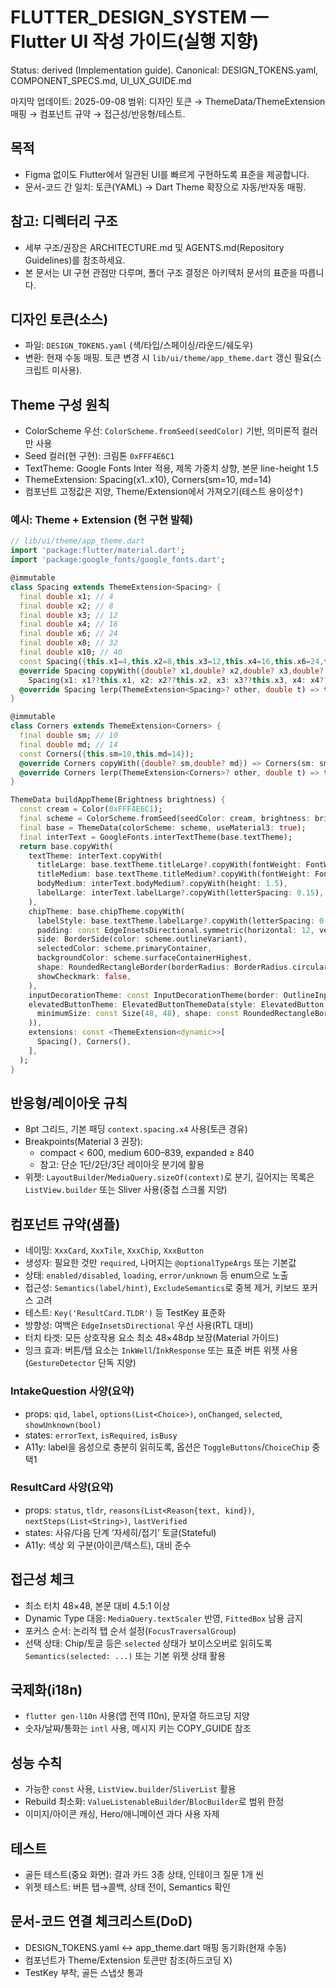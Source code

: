 # FLUTTER_DESIGN_SYSTEM — Flutter UI 작성 가이드(실행 지향)
Status: derived (Implementation guide). Canonical: DESIGN_TOKENS.yaml, COMPONENT_SPECS.md, UI_UX_GUIDE.md

마지막 업데이트: 2025-09-08
범위: 디자인 토큰 → ThemeData/ThemeExtension 매핑 → 컴포넌트 규약 → 접근성/반응형/테스트.

## 목적
- Figma 없이도 Flutter에서 일관된 UI를 빠르게 구현하도록 표준을 제공합니다.
- 문서-코드 간 일치: 토큰(YAML) → Dart Theme 확장으로 자동/반자동 매핑.

## 참고: 디렉터리 구조
- 세부 구조/권장은 ARCHITECTURE.md 및 AGENTS.md(Repository Guidelines)를 참조하세요.
- 본 문서는 UI 구현 관점만 다루며, 폴더 구조 결정은 아키텍처 문서의 표준을 따릅니다.

## 디자인 토큰(소스)
- 파일: `DESIGN_TOKENS.yaml` (색/타입/스페이싱/라운드/쉐도우)
- 변환: 현재 수동 매핑. 토큰 변경 시 `lib/ui/theme/app_theme.dart` 갱신 필요(스크립트 미사용).

## Theme 구성 원칙
- ColorScheme 우선: `ColorScheme.fromSeed(seedColor)` 기반, 의미론적 컬러만 사용
- Seed 컬러(현 구현): 크림톤 `0xFFF4E6C1`
- TextTheme: Google Fonts Inter 적용, 제목 가중치 상향, 본문 line-height 1.5
- ThemeExtension: Spacing(x1..x10), Corners(sm=10, md=14)
- 컴포넌트 고정값은 지양, Theme/Extension에서 가져오기(테스트 용이성↑)

### 예시: Theme + Extension (현 구현 발췌)
```dart
// lib/ui/theme/app_theme.dart
import 'package:flutter/material.dart';
import 'package:google_fonts/google_fonts.dart';

@immutable
class Spacing extends ThemeExtension<Spacing> {
  final double x1; // 4
  final double x2; // 8
  final double x3; // 12
  final double x4; // 16
  final double x6; // 24
  final double x8; // 32
  final double x10; // 40
  const Spacing({this.x1=4,this.x2=8,this.x3=12,this.x4=16,this.x6=24,this.x8=32,this.x10=40});
  @override Spacing copyWith({double? x1,double? x2,double? x3,double? x4,double? x6,double? x8,double? x10}) =>
    Spacing(x1: x1??this.x1, x2: x2??this.x2, x3: x3??this.x3, x4: x4??this.x4, x6: x6??this.x6, x8: x8??this.x8, x10: x10??this.x10);
  @override Spacing lerp(ThemeExtension<Spacing>? other, double t) => this;
}

@immutable
class Corners extends ThemeExtension<Corners> {
  final double sm; // 10
  final double md; // 14
  const Corners({this.sm=10,this.md=14});
  @override Corners copyWith({double? sm,double? md}) => Corners(sm: sm??this.sm, md: md??this.md);
  @override Corners lerp(ThemeExtension<Corners>? other, double t) => this;
}

ThemeData buildAppTheme(Brightness brightness) {
  const cream = Color(0xFFF4E6C1);
  final scheme = ColorScheme.fromSeed(seedColor: cream, brightness: brightness);
  final base = ThemeData(colorScheme: scheme, useMaterial3: true);
  final interText = GoogleFonts.interTextTheme(base.textTheme);
  return base.copyWith(
    textTheme: interText.copyWith(
      titleLarge: base.textTheme.titleLarge?.copyWith(fontWeight: FontWeight.w700),
      titleMedium: base.textTheme.titleMedium?.copyWith(fontWeight: FontWeight.w600),
      bodyMedium: interText.bodyMedium?.copyWith(height: 1.5),
      labelLarge: interText.labelLarge?.copyWith(letterSpacing: 0.15),
    ),
    chipTheme: base.chipTheme.copyWith(
      labelStyle: base.textTheme.labelLarge?.copyWith(letterSpacing: 0.1),
      padding: const EdgeInsetsDirectional.symmetric(horizontal: 12, vertical: 8),
      side: BorderSide(color: scheme.outlineVariant),
      selectedColor: scheme.primaryContainer,
      backgroundColor: scheme.surfaceContainerHighest,
      shape: RoundedRectangleBorder(borderRadius: BorderRadius.circular(12)),
      showCheckmark: false,
    ),
    inputDecorationTheme: const InputDecorationTheme(border: OutlineInputBorder()),
    elevatedButtonTheme: ElevatedButtonThemeData(style: ElevatedButton.styleFrom(
      minimumSize: const Size(48, 48), shape: const RoundedRectangleBorder(borderRadius: BorderRadius.all(Radius.circular(12))),
    )),
    extensions: const <ThemeExtension<dynamic>>[
      Spacing(), Corners(),
    ],
  );
}
```

## 반응형/레이아웃 규칙
- 8pt 그리드, 기본 패딩 `context.spacing.x4` 사용(토큰 경유)
- Breakpoints(Material 3 권장):
  - compact < 600, medium 600–839, expanded ≥ 840
  - 참고: 단순 1단/2단/3단 레이아웃 분기에 활용
- 위젯: `LayoutBuilder`/`MediaQuery.sizeOf(context)`로 분기, 길어지는 목록은 `ListView.builder` 또는 Sliver 사용(중첩 스크롤 지양)

## 컴포넌트 규약(샘플)
- 네이밍: `XxxCard`, `XxxTile`, `XxxChip`, `XxxButton`
- 생성자: 필요한 것만 `required`, 나머지는 `@optionalTypeArgs` 또는 기본값
- 상태: `enabled/disabled`, `loading`, `error/unknown` 등 enum으로 노출
- 접근성: `Semantics(label/hint)`, `ExcludeSemantics`로 중복 제거, 키보드 포커스 고려
- 테스트: `Key('ResultCard.TLDR')` 등 TestKey 표준화
 - 방향성: 여백은 `EdgeInsetsDirectional` 우선 사용(RTL 대비)
 - 터치 타겟: 모든 상호작용 요소 최소 48×48dp 보장(Material 가이드)
 - 잉크 효과: 버튼/탭 요소는 `InkWell`/`InkResponse` 또는 표준 버튼 위젯 사용(`GestureDetector` 단독 지양)

### IntakeQuestion 사양(요약)
- props: `qid`, `label`, `options(List<Choice>)`, `onChanged`, `selected`, `showUnknown(bool)`
- states: `errorText`, `isRequired`, `isBusy`
- A11y: label을 음성으로 충분히 읽히도록, 옵션은 `ToggleButtons`/`ChoiceChip` 중 택1

### ResultCard 사양(요약)
- props: `status`, `tldr`, `reasons(List<Reason{text, kind})`, `nextSteps(List<String>)`, `lastVerified`
- states: 사유/다음 단계 ‘자세히/접기’ 토글(Stateful)
- A11y: 색상 외 구분(아이콘/텍스트), 대비 준수

## 접근성 체크
- 최소 터치 48×48, 본문 대비 4.5:1 이상
- Dynamic Type 대응: `MediaQuery.textScaler` 반영, `FittedBox` 남용 금지
- 포커스 순서: 논리적 탭 순서 설정(`FocusTraversalGroup`)
 - 선택 상태: Chip/토글 등은 `selected` 상태가 보이스오버로 읽히도록 `Semantics(selected: ...)` 또는 기본 위젯 상태 활용

## 국제화(i18n)
- `flutter gen-l10n` 사용(앱 전역 l10n), 문자열 하드코딩 지양
- 숫자/날짜/통화는 `intl` 사용, 메시지 키는 COPY_GUIDE 참조

## 성능 수칙
- 가능한 `const` 사용, `ListView.builder`/`SliverList` 활용
- Rebuild 최소화: `ValueListenableBuilder`/`BlocBuilder`로 범위 한정
- 이미지/아이콘 캐싱, Hero/애니메이션 과다 사용 자제

## 테스트
- 골든 테스트(중요 화면): 결과 카드 3종 상태, 인테이크 질문 1개 씬
- 위젯 테스트: 버튼 탭→콜백, 상태 전이, Semantics 확인

## 문서-코드 연결 체크리스트(DoD)
- DESIGN_TOKENS.yaml ↔ app_theme.dart 매핑 동기화(현재 수동)
- 컴포넌트가 Theme/Extension 토큰만 참조(하드코딩 X)
- TestKey 부착, 골든 스냅샷 통과
